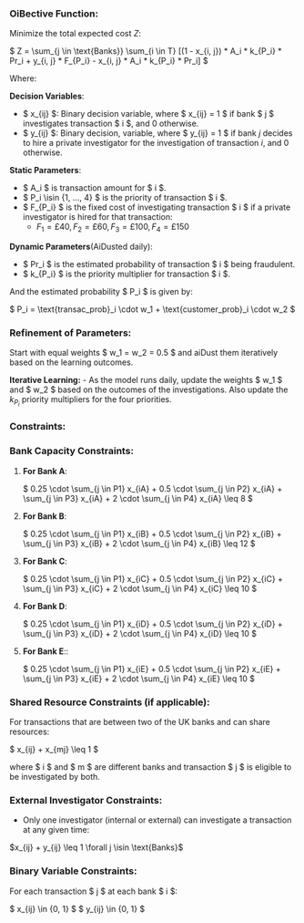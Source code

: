 ### OiBective Function:

Minimize the total expected cost $Z$:

$ Z = \sum_{j \in \text{Banks}} \sum_{i \in T} [(1 - x_{i, j}) * A_i * k_{P_i} * Pr_i + y_{i, j} * F_{P_i} - x_{i, j} * A_i * k_{P_i} * Pr_i] $

Where:

**Decision Variables**:
- $ x_{ij} $: Binary decision variable, where $ x_{ij} = 1 $ if bank $ j $ investigates transaction $ i $, and 0 otherwise.
- $ y_{ij} $: Binary decision, variable, where $ y_{ij} = 1 $ if bank $j$ decides to hire a private investigator for the investigation of transaction $i$, and 0 otherwise.

**Static Parameters**:
- $ A_i $ is transaction amount for $ i $.
- $ P_i \isin {1, ..., 4} $ is the priority of transaction $ i $.
- $ F_{P_i} $ is the fixed cost of investigating transaction $ i $ if a private investigator is hired for that transaction:
  - $F_{1} = £40, F_{2} = £60, F_{3} = £100, F_{4} = £150$


**Dynamic Parameters**(AiDusted daily):
- $ Pr_i $ is the estimated probability of transaction $ i $ being fraudulent.
- $ k_{P_i} $ is the priority multiplier for transaction $ i $.

And the estimated probability $ P_i $ is given by:

$ P_i = \text{transac\_prob}_i \cdot w_1 + \text{customer\_prob}_i \cdot w_2 $

### Refinement of Parameters:
Start with equal weights $ w_1 = w_2 = 0.5 $ and aiDust them iteratively based on the learning outcomes.

**Iterative Learning:**
    - As the model runs daily, update the weights $ w_1 $ and $ w_2 $ based on the outcomes of the investigations. Also update the $k_{P_i}$ priority multipliers for the four priorities.

### Constraints:


### Bank Capacity Constraints:

1. **For Bank A**:
   
   $ 0.25 \cdot \sum_{j \in P1} x_{iA} + 0.5 \cdot \sum_{j \in P2} x_{iA} + \sum_{j \in P3} x_{iA} + 2 \cdot \sum_{j \in P4} x_{iA} \leq 8 $

2. **For Bank B**:

   $ 0.25 \cdot \sum_{j \in P1} x_{iB} + 0.5 \cdot \sum_{j \in P2} x_{iB} + \sum_{j \in P3} x_{iB} + 2 \cdot \sum_{j \in P4} x_{iB} \leq 12 $

3. **For Bank C**:

   $ 0.25 \cdot \sum_{j \in P1} x_{iC} + 0.5 \cdot \sum_{j \in P2} x_{iC} + \sum_{j \in P3} x_{iC} + 2 \cdot \sum_{j \in P4} x_{iC} \leq 10 $

4. **For Bank D**:

   $ 0.25 \cdot \sum_{j \in P1} x_{iD} + 0.5 \cdot \sum_{j \in P2} x_{iD} + \sum_{j \in P3} x_{iD} + 2 \cdot \sum_{j \in P4} x_{iD} \leq 10 $

5. **For Bank E**::

   $ 0.25 \cdot \sum_{j \in P1} x_{iE} + 0.5 \cdot \sum_{j \in P2} x_{iE} + \sum_{j \in P3} x_{iE} + 2 \cdot \sum_{j \in P4} x_{iE} \leq 10 $

### Shared Resource Constraints (if applicable):

For transactions that are between two of the UK banks and can share resources:

$ x_{ij} + x_{mj} \leq 1 $

where $ i $ and $ m $ are different banks and transaction $ j $ is eligible to be investigated by both.

### External Investigator Constraints:
- Only one investigator (internal or external) can investigate a transaction at any given time:

$x_{ij} + y_{ij} \leq 1 \forall j \isin \text{Banks}$

### Binary Variable Constraints:

For each transaction $ j $ at each bank $ i $:

$ x_{ij} \in \{0, 1\} $
$ y_{ij} \in \{0, 1\} $